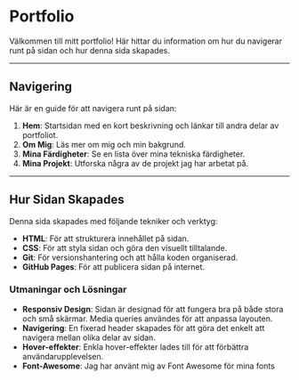 # Portfolio

Välkommen till mitt portfolio! Här hittar du information om hur du navigerar runt på sidan och hur denna sida skapades.

---

## Navigering

Här är en guide för att navigera runt på sidan:

1. **Hem**: Startsidan med en kort beskrivning och länkar till andra delar av portfoliot.
2. **Om Mig**: Läs mer om mig och min bakgrund.
3. **Mina Färdigheter**: Se en lista över mina tekniska färdigheter.
4. **Mina Projekt**: Utforska några av de projekt jag har arbetat på.

---

## Hur Sidan Skapades

Denna sida skapades med följande tekniker och verktyg:

- **HTML**: För att strukturera innehållet på sidan.
- **CSS**: För att styla sidan och göra den visuellt tilltalande.
- **Git**: För versionshantering och att hålla koden organiserad.
- **GitHub Pages**: För att publicera sidan på internet.

### Utmaningar och Lösningar

- **Responsiv Design**: Sidan är designad för att fungera bra på både stora och små skärmar. Media queries användes för att anpassa layouten.
- **Navigering**: En fixerad header skapades för att göra det enkelt att navigera mellan olika delar av sidan.
- **Hover-effekter**: Enkla hover-effekter lades till för att förbättra användarupplevelsen.
- **Font-Awesome**: Jag har använt mig av Font Awesome för mina fonts
